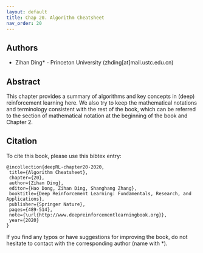 ```yaml
---
layout: default
title: Chap 20. Algorithm Cheatsheet
nav_order: 20
---
```


## Authors

- Zihan Ding* - Princeton University (zhding[at]mail.ustc.edu.cn)

## Abstract

This chapter provides a summary of algorithms and key concepts in (deep) reinforcement learning here. We also try to keep the mathematical notations and terminology consistent with the rest of the book, which can be referred to the section of mathematical notation at the beginning of the book and Chapter 2.

## Citation

To cite this book, please use this bibtex entry:

```
@incollection{deepRL-chapter20-2020,
 title={Algorithm Cheatsheet},
 chapter={20},
 author={Zihan Ding},
 editor={Hao Dong, Zihan Ding, Shanghang Zhang},
 booktitle={Deep Reinforcement Learning: Fundamentals, Research, and Applications},
 publisher={Springer Nature},
 pages={489-514},
 note={\url{http://www.deepreinforcementlearningbook.org}},
 year={2020}
}
```





If you find any typos or have suggestions for improving the book, do not hesitate to contact with the corresponding author (name with *).